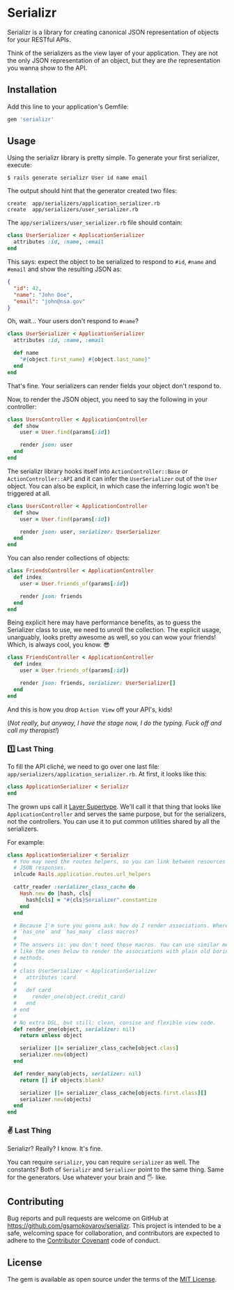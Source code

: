 # Serializr

Serializr is a library for creating canonical JSON representation of objects
for your RESTful APIs.

Think of the serializers as the view layer of your application. They are not
the only JSON representation of an object, but they are _the_ representation
you wanna show to the API.

## Installation

Add this line to your application's Gemfile:

```ruby
gem 'serializr'
```

## Usage

Using the serializr library is pretty simple. To generate your first
serializer, execute:

    $ rails generate serializr User id name email

The output should hint that the generator created two files:

    create  app/serializers/application_serializer.rb
    create  app/serializers/user_serializer.rb

The `app/serializers/user_serializer.rb` file should contain:

```ruby
class UserSerializer < ApplicationSerializer
  attributes :id, :name, :email
end
```

This says: expect the object to be serialized to respond to `#id`, `#name` and
`#email` and show the resulting JSON as:

```json
{
  "id": 42,
  "name": "John Doe",
  "email": "john@nsa.gov"
}
```

Oh, wait... Your users don't respond to `#name`?

```ruby
class UserSerializer < ApplicationSerializer
  attributes :id, :name, :email

  def name
    "#{object.first_name} #{object.last_name}"
  end
end
```

That's fine. Your serializers can render fields your object don't respond to.

Now, to render the JSON object, you need to say the following in your
controller:

```ruby
class UsersController < ApplicationController
  def show
    user = User.find(params[:id])

    render json: user
  end
end
```

The serializr library hooks itself into `ActionController::Base` or
`ActionController::API` and it can infer the `UserSerializer` out of the `User`
object. You can also be explicit, in which case the inferring logic won't be
triggered at all.

```ruby
class UsersController < ApplicationController
  def show
    user = User.find(params[:id])

    render json: user, serializer: UserSerializer
  end
end
```

You can also render collections of objects:

```ruby
class FriendsController < ApplicationController
  def index
    user = User.friends_of(params[:id])

    render json: friends
  end
end
```

Being explicit here may have performance benefits, as to guess the Serializer
class to use, we need to unroll the collection. The explicit usage, unarguably,
looks pretty awesome as well, so you can wow your friends! Which, is always
cool, you know. 😎

```ruby
class FriendsController < ApplicationController
  def index
    user = User.friends_of(params[:id])

    render json: friends, serializer: UserSerializer[]
  end
end
```

And this is how you drop `Action View` off your API's, kids!

(_Not really, but anyway, I have the stage now, I do the typing. Fuck off and
call my therapist!_)

### 1️⃣  Last Thing

To fill the API cliché, we need to go over one last file:
`app/serializers/application_serializer.rb`. At first, it looks like this:

```ruby
class ApplicationSerializer < Serializr
end
```

The grown ups call it [Layer
Supertype](http://martinfowler.com/eaaCatalog/layerSupertype.html). We'll call
it that thing that looks like `ApplicationController` and serves the same
purpose, but for the serializers, not the controllers. You can use it to put
common utilities shared by all the serializers.

For example:

```ruby
class ApplicationSerializer < Serializr
  # You may need the routes helpers, so you can link between resources in your
  # JSON responses.
  inlcude Rails.application.routes.url_helpers

  cattr_reader :serializer_class_cache do
    Hash.new do |hash, cls|
      hash[cls] = "#{cls}Serializer".constantize
    end
  end

  # Because I'm sure you gonna ask: how do I render associations. Where are the
  # `has_one` and `has_many` class macros?
  #
  # The answers is: you don't need those macros. You can use similar methods
  # like the ones below to render the associations with plain old boring Ruby
  # methods.
  #
  # class UserSerializer < ApplicationSerializer
  #   attributes :card
  #
  #   def card
  #     render_one(object.credit_card)
  #   end
  # end
  #
  # No extra DSL, but still: clean, consise and flexible view code.
  def render_one(object, serializer: nil)
    return unless object

    serializer ||= serializer_class_cache[object.class]
    serializer.new(object)
  end

  def render_many(objects, serializer: nil)
    return [] if objects.blank?

    serializer ||= serializer_class_cache[objects.first.class][]
    serializer.new(objects)
  end
end
```

### ✌️  Last Thing

Serializr? Really? I know. It's fine.

You can require `serializr`, you can require `serializer` as well. The
constants? Both of `Serializr` and `Serializer` point to the same thing. Same
for the generators. Use whatever your brain and 🖐 like.

## Contributing

Bug reports and pull requests are welcome on GitHub at
https://github.com/gsamokovarov/serializr. This project is intended to be a
safe, welcoming space for collaboration, and contributors are expected to
adhere to the [Contributor Covenant](http://contributor-covenant.org) code of
conduct.

## License

The gem is available as open source under the terms of the [MIT
License](http://opensource.org/licenses/MIT).
